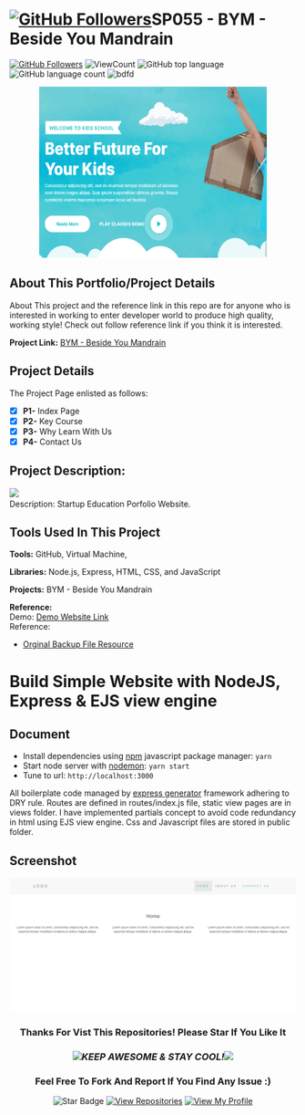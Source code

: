 <!--
 * @Date         : 2023-08-09 14:44:21
 * @Author       : BDFD,bdfd2005@gmail.com
 * @Github       : https://github.com/bdfd
 * @LastEditTime : 2023-08-16 12:02:18
 * @LastEditors  : BDFD
 * @Description  :
 * @FilePath     : \README.md
 * Copyright (c) 2023 by BDFD, All Rights Reserved.
-->

# <a href="https://github.com/bdfd"><img height=40 src="https://cdn.jsdelivr.net/gh/bdfd/Personal_Image_Repo/4.Stamp/BDFD_Stamp.png" alt="GitHub Followers" /></a>SP055 - BYM - Beside You Mandrain

<a href="https://github.com/bdfd"><img src="https://img.shields.io/github/followers/bdfd?label=Follow%20Me&logo=github" alt="GitHub Followers" /></a>
![ViewCount](https://views.whatilearened.today/views/github/BDFD-Side-Project/SideProject055_BYM.svg?cache=remove)
![GitHub top language](https://img.shields.io/github/languages/top/BDFD-Side-Project/SideProject055_BYM?style=flat)
![GitHub language count](https://img.shields.io/github/languages/count/BDFD-Side-Project/SideProject055_BYM?style=flat)
<img height=20 src="https://cdn.jsdelivr.net/gh/bdfd/Personal_Image_Repo/7.Color-Icon/Status/On_Progress.svg" alt="bdfd" />

<!-- <img height=20 src="https://cdn.jsdelivr.net/gh/bdfd/Personal_Image_Repo/7.Color-Icon/Status/Finish.svg" alt="bdfd" /> -->

<div align="center">
    <img src="static/images/demo.png" alt="Logo" width="400" height="300">
</div>

## About This Portfolio/Project Details

About This project and the reference link in this repo are for anyone who is interested in working to enter developer world to produce high quality, working style! Check out follow reference link if you think it is interested.

**Project Link:** [BYM - Beside You Mandrain](https://bym-beside-you-mandrain.onrender.com/)

## Project Details

The Project Page enlisted as follows:

- [x] **P1-** Index Page
- [x] **P2-** Key Course
- [x] **P3-** Why Learn With Us
- [x] **P4-** Contact Us

## Project Description:

<img height="27" src="https://img.shields.io/badge/test 2 -Level  Intermediate-orange.svg?&style=for-the-badge&logo=TheSparksFoundation&logoColor=blue"/>

<br/>
Description: Startup Education Porfolio Website.

## Tools Used In This Project

**Tools:** GitHub, Virtual Machine,

**Libraries:** Node.js, Express, HTML, CSS, and JavaScript

**Projects:** BYM - Beside You Mandrain

**Reference:**  
Demo: <a href="https://bym-beside-you-mandrain.onrender.com/">Demo Website Link</a>  
Reference:

- <a href="https://drive.google.com/drive/folders/1F2p4Ec1JqMZiyrkjzS_BzTnBXt2AspVE">Orginal Backup File Resource</a>
  <br>

# Build Simple Website with NodeJS, Express & EJS view engine

## Document

- Install dependencies using [npm](https://www.npmjs.com/) javascript package manager: `yarn`
- Start node server with [nodemon](https://nodemon.io/): `yarn start`
- Tune to url: `http://localhost:3000`

All boilerplate code managed by [express generator](https://expressjs.com/en/starter/generator.html) framework adhering to DRY rule. Routes are defined in routes/index.js file, static view pages are in views folder. I have implemented partials concept to avoid code redundancy in html using EJS view engine. Css and Javascript files are stored in public folder.

## Screenshot

<img src="public/img/screenshot.png">

<div align="center">

### Thanks For Vist This Repositories! Please Star If You Like It

### <img src="https://media.giphy.com/media/WUlplcMpOCEmTGBtBW/giphy.gif" width="30"><i>KEEP AWESOME & STAY COOL!</i><img src="https://media.giphy.com/media/WUlplcMpOCEmTGBtBW/giphy.gif" width="30">

### Feel Free To Fork And Report If You Find Any Issue :)

![Star Badge](https://img.shields.io/static/v1?label=%F0%9F%8C%9F&message=If%20Useful&style=style=flat&color=BC4E99)
[![View Repositories](https://img.shields.io/badge/View-My_Repositories-blue?logo=GitHub)](https://github.com/bdfd?tab=repositories)
[![View My Profile](https://img.shields.io/badge/View-My_Profile-green?logo=GitHub)](https://github.com/bdfd)

</div>
